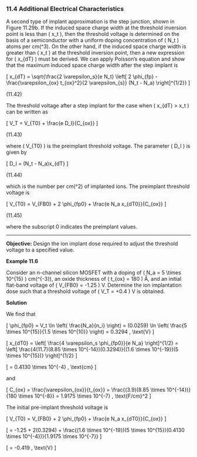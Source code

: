 ### 11.4 Additional Electrical Characteristics

A second type of implant approximation is the step junction, shown in Figure 11.29b. If the induced space charge width at the threshold inversion point is less than \( x_t \), then the threshold voltage is determined on the basis of a semiconductor with a uniform doping concentration of \( N_t \) atoms per cm\(^3\). On the other hand, if the induced space charge width is greater than \( x_t \) at the threshold inversion point, then a new expression for \( x_{dT} \) must be derived. We can apply Poisson’s equation and show that the maximum induced space charge width after the step implant is

\[
x_{dT} = \sqrt{\frac{2 \varepsilon_s}{e N_t} \left[ 2 \phi_{fp} - \frac{\varepsilon_{ox} t_{ox}^2}{2 \varepsilon_{s}} (N_t - N_a) \right]^{1/2}}
\]

(11.42)

The threshold voltage after a step implant for the case when \( x_{dT} > x_t \) can be written as

\[
V_T = V_{T0} + \frac{e D_I}{C_{ox}}
\]

(11.43)

where \( V_{T0} \) is the preimplant threshold voltage. The parameter \( D_I \) is given by

\[
D_I = (N_t - N_a)x_{dT}
\]

(11.44)

which is the number per cm\(^2\) of implanted ions. The preimplant threshold voltage is

\[
V_{T0} = V_{FB0} + 2 \phi_{fp0} + \frac{e N_a x_{dT0}}{C_{ox}}
\]

(11.45)

where the subscript 0 indicates the preimplant values.

----

**Objective:** Design the ion implant dose required to adjust the threshold voltage to a specified value.

**Example 11.6**

Consider an n-channel silicon MOSFET with a doping of \( N_a = 5 \times 10^{15} \) cm\(^{-3}\), an oxide thickness of \( t_{ox} = 180 \) Å, and an initial flat-band voltage of \( V_{FB0} = -1.25 \) V. Determine the ion implantation dose such that a threshold voltage of \( V_T = +0.4 \) V is obtained.

**Solution**

We find that

\[
\phi_{fp0} = V_t \ln \left( \frac{N_a}{n_i} \right) = (0.0259) \ln \left( \frac{5 \times 10^{15}}{1.5 \times 10^{10}} \right) = 0.3294 \, \text{V}
\]

\[
x_{dT0} = \left[ \frac{4 \varepsilon_s \phi_{fp0}}{e N_a} \right]^{1/2} = \left[ \frac{4(11.7)(8.85 \times 10^{-14})(0.3294)}{(1.6 \times 10^{-19})(5 \times 10^{15})} \right]^{1/2}
\]

\[
= 0.4130 \times 10^{-4} \, \text{cm}
\]

and

\[
C_{ox} = \frac{\varepsilon_{ox}}{t_{ox}} = \frac{(3.9)(8.85 \times 10^{-14})}{180 \times 10^{-8}} = 1.9175 \times 10^{-7} \, \text{F/cm}^2
\]

The initial pre-implant threshold voltage is

\[
V_{T0} = V_{FB0} + 2 \phi_{fp0} + \frac{e N_a x_{dT0}}{C_{ox}}
\]

\[
= -1.25 + 2(0.3294) + \frac{(1.6 \times 10^{-19})(5 \times 10^{15})(0.4130 \times 10^{-4})}{1.9175 \times 10^{-7}}
\]

\[
= -0.419 \, \text{V}
\]